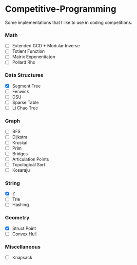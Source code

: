 # Competitive-Programming
Some implementations that I like to use in coding competitions.

### Math
- [ ] Extended GCD + Modular Inverse
- [ ] Totient Function
- [ ] Matrix Exponentiaton
- [ ] Pollard Rho

### Data Structures
- [X] Segment Tree
- [ ] Fenwick
- [ ] DSU
- [ ] Sparse Table
- [ ] Li Chao Tree

### Graph
- [ ] BFS
- [ ] Dijkstra
- [ ] Kruskal
- [ ] Prim
- [ ] Bridges
- [ ] Articulation Points
- [ ] Topological Sort
- [ ] Kosaraju

### String
- [X] Z
- [ ] Trie
- [ ] Hashing

### Geometry
- [X] Struct Point
- [ ] Convex Hull

### Miscellaneous
- [ ] Knapsack
